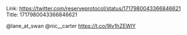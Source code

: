 Link:  https://twitter.com/reserveprotocol/status/1717980043366846621
Title: 1717980043366846621

@lane_at_swan @nic__carter https://t.co/9lv1hZEWlY